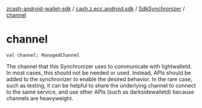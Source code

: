 [zcash-android-wallet-sdk](../../index.md) / [cash.z.ecc.android.sdk](../index.md) / [SdkSynchronizer](index.md) / [channel](./channel.md)

# channel

`val channel: ManagedChannel`

The channel that this Synchronizer uses to communicate with lightwalletd. In most cases, this
should not be needed or used. Instead, APIs should be added to the synchronizer to
enable the desired behavior. In the rare case, such as testing, it can be helpful to share
the underlying channel to connect to the same service, and use other APIs
(such as darksidewalletd) because channels are heavyweight.

